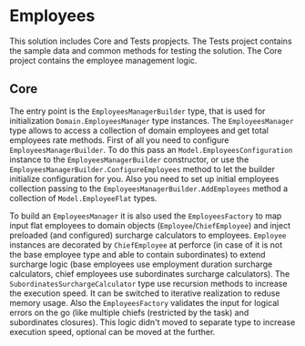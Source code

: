 # Employees  
  
This solution includes Core and Tests propjects. The Tests project contains the sample data and common methods for testing the solution. The Core project contains the employee management logic.  
  

## Core  
  
The entry point is the `EmployeesManagerBuilder` type, that is used for initialization `Domain.EmployeesManager` type instances. The `EmployeesManager` type allows to access a collection of domain employees and get total employees rate methods. First of all you need to configure `EmployeesManagerBuilder`. To do this pass an `Model.EmployeesConfiguration` instance to the `EmployeesManagerBuilder` constructor, or use the `EmployeesManagerBuilder.ConfigureEmployees` method to let the builder initialize configuration for you. Also you need to set up initial employees collection passing to the `EmployeesManagerBuilder.AddEmployees` method a collection of `Model.EmployeeFlat` types.  
  
To build an `EmployeesManager` it is also used the `EmployeesFactory` to map input flat employees to domain objects (`Employee`/`ChiefEmployee`) and inject preloaded (and configured) surcharge calculators to employees. `Employee` instances are decorated by `ChiefEmployee` at perforce (in case of it is not the base employee type and able to contain subordinates) to extend surcharge logic (base employees use employment duration surcharge calculators, chief employees use subordinates surcharge calculators). The `SubordinatesSurchargeCalculator` type use recursion methods to increase the execution speed. It can be switched to iterative realization to reduse memory usage. Also the `EmployeesFactory` validates the input for logical errors on the go (like multiple chiefs (restricted by the task) and subordinates closures). This logic didn't moved to separate type to increase execution speed, optional can be moved at the further.
